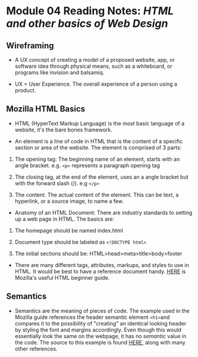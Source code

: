 
# Module 04 Reading Notes: *HTML and other basics of Web Design*

## Wireframing

- A UX concept of creating a model of a proposed website, app, or software idea through physical means, such as a whiteboard, or programs like invision and balsamiq.

- UX = User Experience. The overall experience of a person using a product.

## Mozilla HTML Basics

- HTML (HyperText Markup Language) is the most basic language of a website, it's the bare bones framework.

- An element is a line of code in HTML that is the content of a specific section or area of the website. The element is comprised of 3 parts:

1. The opening tag: The beginning name of an element, starts with an angle bracket. e.g. `<p>` represents a paragraph opening tag

2. The closing tag, at the end of the element, uses an a angle bracket but with the forward slash (/). e.g `</p>`

3. The content. The actual content of the element. This can be text, a hyperlink, or a source image, to name a few.

- Anatomy of an HTML Document: There are industry standards to setting up a web page in HTML. The basics are:

1. The homepage should be named index.html

2. Document type should be labeled as `<!DOCTYPE html>`

3. The initial sections should be: HTML>head>meta>title>body>footer

- There are many different tags, attributes, markups, and styles to use in HTML. It would be best to have a reference document handy. [HERE](https://developer.mozilla.org/en-US/docs/Learn/Getting_started_with_the_web/HTML_basics) is Mozilla's useful HTML beginner guide.

## Semantics

- Semantics are the meaning of pieces of code. The example used in the Mozilla guide references the header semantic element `<h1>`and compares it to the possibility of "creating" an identical looking header by styling the font and margins accordingly. Even though this would essentially look the same on the webpage, it has no *semantic* value in the code. The source to this example is found [HERE](https://developer.mozilla.org/en-US/docs/Glossary/Semantics), along with many other references.

